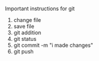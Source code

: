 Important instructions for git

1. change file
1. save file
1. git addition
1. git status
1. git commit -m "i made changes"
1. git push